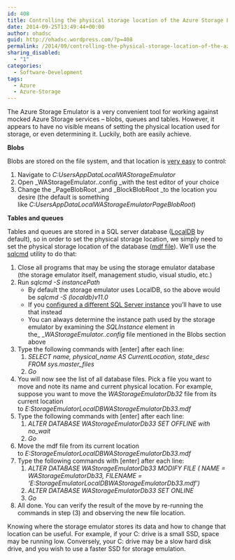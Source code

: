 ```yaml
---
id: 408
title: Controlling the physical storage location of the Azure Storage Emulator
date: 2014-09-25T13:49:44+00:00
author: ohadsc
guid: http://ohadsc.wordpress.com/?p=408
permalink: /2014/09/controlling-the-physical-storage-location-of-the-azure-storage-emulator/
sharing_disabled:
  - "1"
categories:
  - Software-Development
tags:
  - Azure
  - Azure-Storage
---
```

The Azure Storage Emulator is a very convenient tool for working against mocked Azure Storage services &#8211; blobs, queues and tables. However, it appears to have no visible means of setting the physical location used for storage, or even determining it. Luckily, both are easily achieve.

**Blobs**

Blobs are stored on the file system, and that location is [very easy](http://stackoverflow.com/a/23671454/67824) to control:

  1. Navigate to _C:Users<YourUserName>AppDataLocalWAStorageEmulator_
  2. Open _WAStorageEmulator.<EmulatorVersion>.config _with the test editor of your choice
  3. Change the _PageBlobRoot _and _BlockBlobRoot _to the location you desire (the default is something like _C:Users<UserName>AppDataLocalWAStorageEmulatorPageBlobRoot_)

**Tables and queues**

Tables and queues are stored in a SQL server database ([LocalDB](http://msdn.microsoft.com/en-us/library/hh510202.aspx) by default), so in order to set the physical storage location, we simply need to set the physical storage location of the database ([mdf file](http://stackoverflow.com/questions/1175882/what-is-an-mdf-file)). We&#8217;ll use the [sqlcmd](http://msdn.microsoft.com/en-us/library/ms162773.aspx) utility to do that:

  1. Close all programs that may be using the storage emulator database (the storage emulator itself, management studio, visual studio, etc.)
  2. Run _sqlcmd -S instancePath_ 
      * By default the storage emulator uses LocalDB, so the above would be _sqlcmd -S (localdb)v11.0_
      * If you [configured a different SQL Server instance](http://msdn.microsoft.com/en-us/library/azure/gg433132.aspx) you&#8217;ll have to use that instead
      * You can always determine the instance path used by the storage emulator by examining the _SQLInstance_ element in the_ __WAStorageEmulator.<EmulatorVersion>.config_ file mentioned in the Blobs section above
  3. Type the following commands with [enter] after each line: 
      1. _SELECT name, physical\_name AS CurrentLocation, state\_desc FROM sys.master_files_
      2. _Go_
  4. You will now see the list of all database files. Pick a file you want to move and note its name and current physical location. For example, suppose you want to move the _WAStorageEmulatorDb32_ file from its current location to _E:StorageEmulatorLocalDBWAStorageEmulatorDb33.mdf_
  5. Type the following commands with [enter] after each line: 
      1. _ALTER DATABASE WAStorageEmulatorDb33 SET OFFLINE with no_wait_
      2. _Go_
  6. Move the mdf file from its current location to _E:StorageEmulatorLocalDBWAStorageEmulatorDb33.mdf_
  7. Type the following commands with [enter] after each line: 
      1. _ALTER DATABASE WAStorageEmulatorDb33 MODIFY FILE ( NAME = WAStorageEmulatorDb33, FILENAME = &#8216;E:StorageEmulatorLocalDBWAStorageEmulatorDb33.mdf&#8217;)_
      2. _ALTER DATABASE WAStorageEmulatorDb33 SET ONLINE_
      3. _Go_
  8. All done. You can verify the result of the move by re-running the commands in step (3) and observing the new file location.

Knowing where the storage emulator stores its data and how to change that location can be useful. For example, if your C: drive is a small SSD, space may be running low. Conversely, your C: drive may be a slow hard disk drive, and you wish to use a faster SSD for storage emulation.